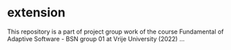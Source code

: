 # extension
This repository is a part of project group work of the course Fundamental of Adaptive Software - BSN group 01 at Vrije University (2022)
...

